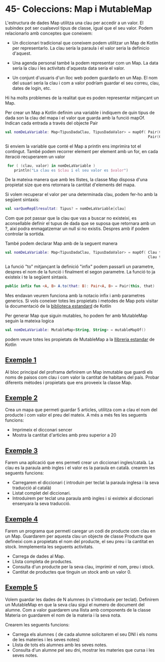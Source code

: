 # 45- Coleccions: Map i MutableMap

L'estructura de dades Map utilitza una clau per accedir a un valor. El subindex pot ser cualsevol tipus de classe, igual  que el seu valor. Podem relacionarlo amb conceptes que coneixem:

 * Un diccionari tradicional que coneixem podem utilitzar un Map de Kotlin per representarlo. La clau sería la paraula i el valor seria la definicio d'aquest.

 * Una agenda personal també la podem representar com un Map. La data sería la clau i les activitats d'aquesta data sería el valor.

 * Un conjunt d'usuaris d'un lloc web podem guardarlo en un Map. El nom del usuari sería la clau i com a valor podríam guardar el seu correu, clau, dates de login, etc.

Hi ha molts problemes de la realitat que es poden representar mitjançant un Map.

Per crear un Map a Kotlin definim una variable i indiquem de quin tipus de dada son la clau del mapa i el valor que guarda amb la funció mapOf. Indican cada entrada a través del objecte Pair

```kotlin
val nomDeLaVariable: Map<TipusDadaClau, TipusDadaValor> = mapOf( Pair(Clau, Valor),
                                                                 Pair(Clau, Valor))
```
Si enviem la variable que conté el Map a println ens imprimira tot el contingut. També podem recorrer element per element amb un for, en cada iteració recuperarem un valor

```kotlin
 for ( (clau, valor) in nomDeLaVariable )
	println("La clau es $clau i el seu valor es $valor")
```

De la mateixa manera que amb les llistes, la classe Map disposa d'una propietat size que ens retornara la cantitat d'elements del mapa.

Si volem recuperar el valor per una determinada clau, podem fer-ho amb la següent sintaxis:

```kotlin
val varQueRepElresultat: Tipus? = nomDeLaVariable[clau]
```

Com que pot passar que la clau que vas a buscar no existeixi, es aconsellable definir el tupus de dada que se suposa que retornara amb un ?, així podra enmagatzemar un null si no existis. Despres amb if podem controlar la sortida.

També podem declarar Map amb de la seguent manera

```kotlin
val nomDeLaVariable: Map<TipusDadaClau, TipusDadaValor> = mapOf( Clau to Valor,
                                                                 Clau to Valor)
```

La funció "to" mitjançant la definició "infix" podem passarli un parametre, despres el nom de la funció i finalment el segon parametre. La funció to ja existeix i te la següent sintaxis.

```kotlin
public infix fun <A, B> A.to(that: B): Pair<A, B> = Pair(this, that)
```

Mes endavan veurem funciona amb la notacio infix i amb parametres generics. Si vols coneixer totes les propietats i metodes de Map pots visitar la documentació de la [biblioteca estandard](https://kotlinlang.org/api/latest/jvm/stdlib/kotlin.collections/-map/) de Kotlin

Per generar Map que siguin mutables, ho podem fer amb MutableMap seguin la mateixa logica

```kotlin
val nomDeLaVariable: MutableMap<String, String> = mutableMapOf()
```
podem veure totes les propietats de MutableMap a la [llibreria estandar](https://kotlinlang.org/api/latest/jvm/stdlib/kotlin.collections/-mutable-map/) de Kotlin

## [Exemple 1](https://github.com/marcmoiagese/curskotlin/blob/master/45-Coleccions_Map_i_MutableMap/Exemple1/src/main/kotlin/Main.kt)

Al bloc principal del proframa definirem un Map inmutable que guardi els noms de paisos com clau i com valor la cantitat de habitans del país.
Probar diferents mètodes i propietats que ens proveeix la classe Map.

## [Exemple 2](https://github.com/marcmoiagese/curskotlin/blob/master/45-Coleccions_Map_i_MutableMap/Exemple2/src/main/kotlin/Main.kt)

Crea un mapa que permeti guardar 5 articles,  utilitza com a clau el nom del producte i com valor el preu del mateix. A més a més fes les seguents funcions:
- Imprimeix el dicconari sencer
- Mostra la cantitat d'articles amb preu superior a 20

## [Exemple 3](https://github.com/marcmoiagese/curskotlin/blob/master/45-Coleccions_Map_i_MutableMap/Exemple3/src/main/kotlin/Main.kt)

Farem una aplicació que ens permeti crear un diccionari ingles/català. La clau es la paraula amb ingles i el valor es la paraula en català. crearem les seguents funcions:
- Carregarem el diccionari (  introduin per teclat la paraula inglesa i la seva traducció al català)
- Listat complet del diccionari.
- Introduirem per teclat una paraula amb ingles i si existeix al diccionari ensenyara la seva traducció.

## [Exemple 4](https://github.com/marcmoiagese/curskotlin/blob/master/45-Coleccions_Map_i_MutableMap/Exemple4/src/main/kotlin/Main.kt)

Farem un programa que permeti caregar un codi de producte com clau en un Map. Guardarem per aquesta clau un objecte de classe Producte que defineixi com a propietats el nom del producte, el seu preu i la cantitat en stock.
Immplementa les seguents activitats.
- Carrega de dades al Map.
- Llista completa de productes.
- Consulta d'un producte per la seva clau, imprimir el nom, preu i stock.
- Cantitat de productes que tinguin un stock amb un valor 0.

## [Exemple 5](https://github.com/marcmoiagese/curskotlin/blob/master/45-Coleccions_Map_i_MutableMap/Exemple5/src/main/kotlin/Main.kt)

Volem guardar les dades de N alumnes (n s'introdueix per teclat). Definirem un MutableMap en que la seva clau sigui el numero de document del alumne.
Com a valor guardarem una llista amb components de la classe Materia on guardarem el nom de la materia i la seva nota.

Crearem les seguents funcions:
- Carrega els alumnes ( de cada alumne solicitarem el seu DNI i els noms de les materies i les seves notes)
- Llista de tots els alumnes amb les seves notes.
- Consulta d'un alumne pel seu dni, mostrar les materies que cursa i les seves notes.
